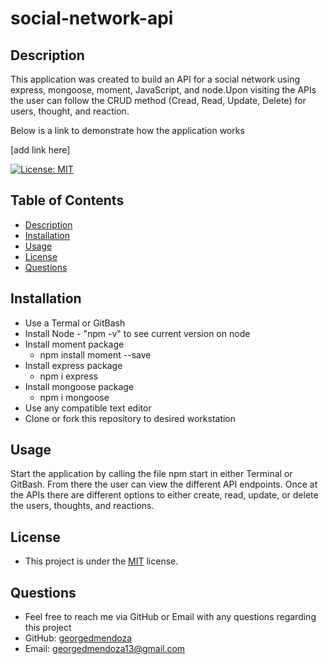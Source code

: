 # social-network-api

## Description 
  This application was created to build an API for a social network using express, mongoose, moment, JavaScript, and node.Upon visiting the APIs the user can follow the CRUD method (Cread, Read, Update, Delete) for users, thought, and reaction.

   Below is a link to demonstrate how the application works

   [add link here]

  [![License: MIT](https://img.shields.io/badge/License-MIT-yellow.svg)](https://opensource.org/licenses/MIT)
  ## Table of Contents
  - [Description](#description)
  - [Installation](#installation)
  - [Usage](#usage)
  - [License](#license)
  - [Questions](#questions)

  ## Installation 
  - Use a Termal or GitBash
   - Install Node
    - "npm -v" to see current version on node
  - Install moment package
    - npm install moment --save
  - Install express package
    - npm i express
  - Install mongoose package 
    - npm i mongoose
  - Use any compatible text editor
  - Clone or fork this repository to desired workstation

  ## Usage 
  Start the application by calling the file npm start in either Terminal or GitBash. From there the user can view the different API endpoints. Once at the APIs there are different options to either create, read, update, or delete the users, thoughts, and reactions.
  
  ## License
  - This project is under the [MIT](https://opensource.org/licenses/MIT) license. 

  ## Questions
  - Feel free to reach me via GitHub or Email with any questions regarding this project
  - GitHub: [georgedmendoza](https://github.com/georgedmendoza)
  - Email: [georgedmendoza13@gmail.com](mailto:georgedmendoza13@gmail.com)
